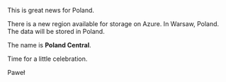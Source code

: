 This is great news for Poland.

There is a new region available for storage on Azure. In Warsaw, Poland.
The data will be stored in Poland.

The name is **Poland Central**.

Time for a little celebration.

Paweł
